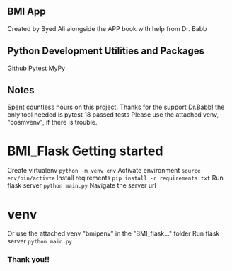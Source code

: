 ## BMI App

Created by Syed Ali alongside the APP book with help from Dr. Babb

 ## Python Development Utilities and Packages
 Github
 Pytest
 MyPy
 
 ## Notes
 Spent countless hours on this project. Thanks for the support Dr.Babb!
 the only tool needed is pytest
 18 passed tests
 Please use the attached venv, "cosmvenv", if there is trouble.

 # BMI_Flask Getting started
 Create virtualenv `python -m venv env`
 Activate environment `source env/bin/activte`
 Install reqirements `pip install -r requirements.txt`
 Run flask server `python main.py`
 Navigate the server url

 # venv
 Or use the attached venv "bmipenv" in the "BMI_flask..." folder
 Run flask server `python main.py`
 
  ### Thank you!!

